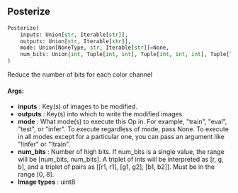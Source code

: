 ## Posterize
```python
Posterize(
	inputs: Union[str, Iterable[str]],
	outputs: Union[str, Iterable[str]],
	mode: Union[NoneType, str, Iterable[str]]=None,
	num_bits: Union[int, Tuple[int, int], Tuple[int, int, int], Tuple[Tuple[int, int], Tuple[int, int], Tuple[int, int]]]=4
)
```
Reduce the number of bits for each color channel


#### Args:

* **inputs** :  Key(s) of images to be modified.
* **outputs** :  Key(s) into which to write the modified images.
* **mode** :  What mode(s) to execute this Op in. For example, "train", "eval", "test", or "infer". To execute        regardless of mode, pass None. To execute in all modes except for a particular one, you can pass an argument        like "!infer" or "!train".
* **num_bits** :  Number of high bits. If num_bits is a single value, the range will be [num_bits, num_bits]. A triplet        of ints will be interpreted as [r, g, b], and a triplet of pairs as [[r1, r1], [g1, g2], [b1, b2]]. Must be        in the range [0, 8].
* **Image types** :     uint8